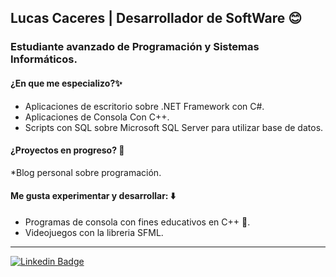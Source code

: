 ## Lucas Caceres | Desarrollador de SoftWare 😊

### Estudiante avanzado de Programación y Sistemas Informáticos.

#### ¿En que me especializo?✨
* Aplicaciones de escritorio sobre .NET Framework con C#.    
* Aplicaciones de Consola Con C++.
* Scripts con SQL sobre Microsoft SQL Server para utilizar base de datos.

#### ¿Proyectos en progreso? 🚀
*Blog personal sobre programación.

#### Me gusta experimentar y desarrollar: ⬇️
* Programas de consola con fines educativos en C++ 🔵.
* Videojuegos con la libreria SFML.
---
[![Linkedin Badge](https://img.shields.io/badge/-lucasCaceres-0e76a8?style=flat&labelColor=0e76a8&logo=linkedin&logoColor=white)](www.linkedin.com/in/lucas-caceres-898b35275)
